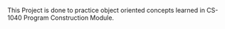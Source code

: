 This Project is done to practice object oriented concepts learned in CS-1040 Program Construction Module.